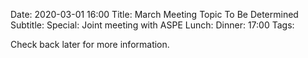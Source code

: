 Date: 2020-03-01 16:00
Title: March Meeting Topic To Be Determined
Subtitle: 
Special: Joint meeting with ASPE
Lunch:
Dinner: 17:00
Tags: 

Check back later for more information.  